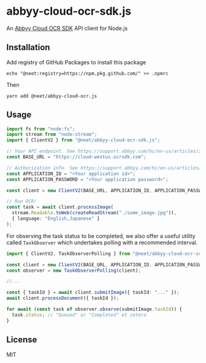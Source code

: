 # abbyy-cloud-ocr-sdk.js

An [Abbyy Cloud OCR SDK](https://cloud.ocrsdk.com/) API client for Node.js

## Installation

Add registry of GitHub Packages to install this package

```
echo "@neet:registry=https://npm.pkg.github.com/" >> .npmrc
```

Then

```
yarn add @neet/abbyy-cloud-ocr.js
```

## Usage

```ts
import fs from "node:fs";
import stream from "node:stream";
import { ClientV2 } from "@neet/abbyy-cloud-ocr-sdk.js";

// Your API endpoint. See https://support.abbyy.com/hc/en-us/articles/360017269920-Data-processing-location
const BASE_URL = "https://cloud-westus.ocrsdk.com";

// Authorization info. See https://support.abbyy.com/hc/en-us/articles/360017326739-Authentication
const APPLICATION_ID = "<Your application id>";
const APPLICATION_PASSWORD = "<Your application password>";

const client = new ClientV2(BASE_URL, APPLICATION_ID, APPLICATION_PASSWORD);

// Run OCR!
const task = await client.processImage(
  stream.Readable.toWeb(createReadStream("./some_image.jpg")),
  { language: "English,Japanese" }
);
```

For observing the task status to be completed, we also offer a useful utility called `TaskObserver` which undertakes polling with a recommended interval.

```ts
import { ClientV2, TaskObserverPolling } from "@neet/abbyy-cloud-ocr-sdk.js";

const client = new ClientV2(BASE_URL, APPLICATION_ID, APPLICATION_PASSWORD);
const observer = new TaskObserverPolling(client);

//...

const { taskId } = await client.submitImage({ taskId: "..." });
await client.processDocument({ taskId });

for await (const task of observer.observe(submitImage.taskId)) {
  task.status; // "Queued" or "Completed" et cetera
}
```

## License
MIT
